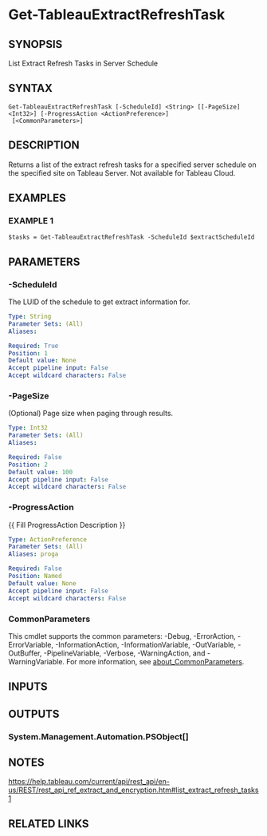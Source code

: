 # Get-TableauExtractRefreshTask

## SYNOPSIS
List Extract Refresh Tasks in Server Schedule

## SYNTAX

```
Get-TableauExtractRefreshTask [-ScheduleId] <String> [[-PageSize] <Int32>] [-ProgressAction <ActionPreference>]
 [<CommonParameters>]
```

## DESCRIPTION
Returns a list of the extract refresh tasks for a specified server schedule on the specified site on Tableau Server.
Not available for Tableau Cloud.

## EXAMPLES

### EXAMPLE 1
```
$tasks = Get-TableauExtractRefreshTask -ScheduleId $extractScheduleId
```

## PARAMETERS

### -ScheduleId
The LUID of the schedule to get extract information for.

```yaml
Type: String
Parameter Sets: (All)
Aliases:

Required: True
Position: 1
Default value: None
Accept pipeline input: False
Accept wildcard characters: False
```

### -PageSize
(Optional) Page size when paging through results.

```yaml
Type: Int32
Parameter Sets: (All)
Aliases:

Required: False
Position: 2
Default value: 100
Accept pipeline input: False
Accept wildcard characters: False
```

### -ProgressAction
{{ Fill ProgressAction Description }}

```yaml
Type: ActionPreference
Parameter Sets: (All)
Aliases: proga

Required: False
Position: Named
Default value: None
Accept pipeline input: False
Accept wildcard characters: False
```

### CommonParameters
This cmdlet supports the common parameters: -Debug, -ErrorAction, -ErrorVariable, -InformationAction, -InformationVariable, -OutVariable, -OutBuffer, -PipelineVariable, -Verbose, -WarningAction, and -WarningVariable. For more information, see [about_CommonParameters](http://go.microsoft.com/fwlink/?LinkID=113216).

## INPUTS

## OUTPUTS

### System.Management.Automation.PSObject[]
## NOTES
https://help.tableau.com/current/api/rest_api/en-us/REST/rest_api_ref_extract_and_encryption.htm#list_extract_refresh_tasks1

## RELATED LINKS
